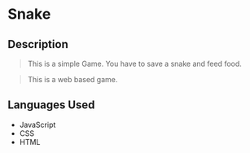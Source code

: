 # Snake

## Description
> This is a simple Game. You have to save a snake and feed food.

> This is a web based game.

## Languages Used
  - JavaScript
  - CSS
  - HTML